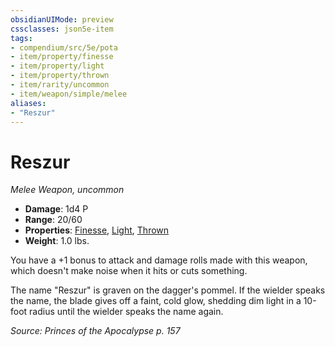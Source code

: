 ```yaml
---
obsidianUIMode: preview
cssclasses: json5e-item
tags:
- compendium/src/5e/pota
- item/property/finesse
- item/property/light
- item/property/thrown
- item/rarity/uncommon
- item/weapon/simple/melee
aliases: 
- "Reszur"
---
```

# Reszur
*Melee Weapon, uncommon*  

- **Damage**: 1d4 P
- **Range**: 20/60
- **Properties**: [Finesse](/Systems/5e/rules/item-properties.md#Finesse), [Light](/Systems/5e/rules/item-properties.md#Light), [Thrown](/Systems/5e/rules/item-properties.md#Thrown)
- **Weight**: 1.0 lbs.

You have a +1 bonus to attack and damage rolls made with this weapon, which doesn't make noise when it hits or cuts something.

The name "Reszur" is graven on the dagger's pommel. If the wielder speaks the name, the blade gives off a faint, cold glow, shedding dim light in a 10-foot radius until the wielder speaks the name again.

*Source: Princes of the Apocalypse p. 157*